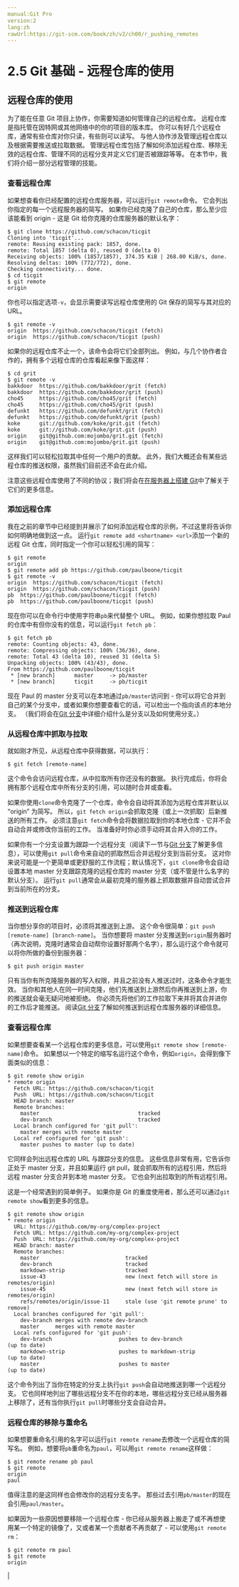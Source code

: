 ```yaml
---
manual:Git Pro
version:2
lang:zh
rawUrl:https://git-scm.com/book/zh/v2/ch00/r_pushing_remotes
---
```



# 2.5 Git 基础 - 远程仓库的使用

## 远程仓库的使用<a name="r_remote_repos"></a>


为了能在任意 Git 项目上协作，你需要知道如何管理自己的远程仓库。 远程仓库是指托管在因特网或其他网络中的你的项目的版本库。 你可以有好几个远程仓库，通常有些仓库对你只读，有些则可以读写。 与他人协作涉及管理远程仓库以及根据需要推送或拉取数据。 管理远程仓库包括了解如何添加远程仓库、移除无效的远程仓库、管理不同的远程分支并定义它们是否被跟踪等等。 在本节中，我们将介绍一部分远程管理的技能。



### 查看远程仓库<a name="_查看远程仓库"></a>


如果想查看你已经配置的远程仓库服务器，可以运行`git remote`命令。 它会列出你指定的每一个远程服务器的简写。 如果你已经克隆了自己的仓库，那么至少应该能看到 origin - 这是 Git 给你克隆的仓库服务器的默认名字：



```
$ git clone https://github.com/schacon/ticgit
Cloning into 'ticgit'...
remote: Reusing existing pack: 1857, done.
remote: Total 1857 (delta 0), reused 0 (delta 0)
Receiving objects: 100% (1857/1857), 374.35 KiB | 268.00 KiB/s, done.
Resolving deltas: 100% (772/772), done.
Checking connectivity... done.
$ cd ticgit
$ git remote
origin
```




你也可以指定选项`-v`，会显示需要读写远程仓库使用的 Git 保存的简写与其对应的 URL。



```
$ git remote -v
origin	https://github.com/schacon/ticgit (fetch)
origin	https://github.com/schacon/ticgit (push)
```




如果你的远程仓库不止一个，该命令会将它们全部列出。 例如，与几个协作者合作的，拥有多个远程仓库的仓库看起来像下面这样：



```
$ cd grit
$ git remote -v
bakkdoor  https://github.com/bakkdoor/grit (fetch)
bakkdoor  https://github.com/bakkdoor/grit (push)
cho45     https://github.com/cho45/grit (fetch)
cho45     https://github.com/cho45/grit (push)
defunkt   https://github.com/defunkt/grit (fetch)
defunkt   https://github.com/defunkt/grit (push)
koke      git://github.com/koke/grit.git (fetch)
koke      git://github.com/koke/grit.git (push)
origin    git@github.com:mojombo/grit.git (fetch)
origin    git@github.com:mojombo/grit.git (push)
```




这样我们可以轻松拉取其中任何一个用户的贡献。 此外，我们大概还会有某些远程仓库的推送权限，虽然我们目前还不会在此介绍。




注意这些远程仓库使用了不同的协议；我们将会在[在服务器上搭建 Git](%607  "")中了解关于它们的更多信息。




### 添加远程仓库<a name="_添加远程仓库"></a>


我在之前的章节中已经提到并展示了如何添加远程仓库的示例，不过这里将告诉你如何明确地做到这一点。 运行`git remote add <shortname> <url>`添加一个新的远程 Git 仓库，同时指定一个你可以轻松引用的简写：



```
$ git remote
origin
$ git remote add pb https://github.com/paulboone/ticgit
$ git remote -v
origin	https://github.com/schacon/ticgit (fetch)
origin	https://github.com/schacon/ticgit (push)
pb	https://github.com/paulboone/ticgit (fetch)
pb	https://github.com/paulboone/ticgit (push)
```




现在你可以在命令行中使用字符串`pb`来代替整个 URL。 例如，如果你想拉取 Paul 的仓库中有但你没有的信息，可以运行`git fetch pb`：



```
$ git fetch pb
remote: Counting objects: 43, done.
remote: Compressing objects: 100% (36/36), done.
remote: Total 43 (delta 10), reused 31 (delta 5)
Unpacking objects: 100% (43/43), done.
From https://github.com/paulboone/ticgit
 * [new branch]      master     -> pb/master
 * [new branch]      ticgit     -> pb/ticgit
```




现在 Paul 的 master 分支可以在本地通过`pb/master`访问到 - 你可以将它合并到自己的某个分支中，或者如果你想要查看它的话，可以检出一个指向该点的本地分支。 （我们将会在[Git 分支](%591  "")中详细介绍什么是分支以及如何使用分支。）




### 从远程仓库中抓取与拉取<a name="r_fetching_and_pulling"></a>


就如刚才所见，从远程仓库中获得数据，可以执行：



```
$ git fetch [remote-name]
```




这个命令会访问远程仓库，从中拉取所有你还没有的数据。 执行完成后，你将会拥有那个远程仓库中所有分支的引用，可以随时合并或查看。




如果你使用`clone`命令克隆了一个仓库，命令会自动将其添加为远程仓库并默认以 “origin” 为简写。 所以，`git fetch origin`会抓取克隆（或上一次抓取）后新推送的所有工作。 必须注意`git fetch`命令会将数据拉取到你的本地仓库 - 它并不会自动合并或修改你当前的工作。 当准备好时你必须手动将其合并入你的工作。




如果你有一个分支设置为跟踪一个远程分支（阅读下一节与[Git 分支](%591  "")了解更多信息），可以使用`git pull`命令来自动的抓取然后合并远程分支到当前分支。 这对你来说可能是一个更简单或更舒服的工作流程；默认情况下，`git clone`命令会自动设置本地 master 分支跟踪克隆的远程仓库的 master 分支（或不管是什么名字的默认分支）。 运行`git pull`通常会从最初克隆的服务器上抓取数据并自动尝试合并到当前所在的分支。




### 推送到远程仓库<a name="r_pushing_remotes"></a>


当你想分享你的项目时，必须将其推送到上游。 这个命令很简单：`git push [remote-name] [branch-name]`。 当你想要将 master 分支推送到`origin`服务器时（再次说明，克隆时通常会自动帮你设置好那两个名字），那么运行这个命令就可以将你所做的备份到服务器：



```
$ git push origin master
```




只有当你有所克隆服务器的写入权限，并且之前没有人推送过时，这条命令才能生效。 当你和其他人在同一时间克隆，他们先推送到上游然后你再推送到上游，你的推送就会毫无疑问地被拒绝。 你必须先将他们的工作拉取下来并将其合并进你的工作后才能推送。 阅读[Git 分支](%591  "")了解如何推送到远程仓库服务器的详细信息。




### 查看远程仓库<a name="r_inspecting_remote"></a>


如果想要查看某一个远程仓库的更多信息，可以使用`git remote show [remote-name]`命令。 如果想以一个特定的缩写名运行这个命令，例如`origin`，会得到像下面类似的信息：



```
$ git remote show origin
* remote origin
  Fetch URL: https://github.com/schacon/ticgit
  Push  URL: https://github.com/schacon/ticgit
  HEAD branch: master
  Remote branches:
    master                               tracked
    dev-branch                           tracked
  Local branch configured for 'git pull':
    master merges with remote master
  Local ref configured for 'git push':
    master pushes to master (up to date)
```




它同样会列出远程仓库的 URL 与跟踪分支的信息。 这些信息非常有用，它告诉你正处于 master 分支，并且如果运行 git pull，就会抓取所有的远程引用，然后将远程 master 分支合并到本地 master 分支。 它也会列出拉取到的所有远程引用。




这是一个经常遇到的简单例子。 如果你是 Git 的重度使用者，那么还可以通过`git remote show`看到更多的信息。



```
$ git remote show origin
* remote origin
  URL: https://github.com/my-org/complex-project
  Fetch URL: https://github.com/my-org/complex-project
  Push  URL: https://github.com/my-org/complex-project
  HEAD branch: master
  Remote branches:
    master                           tracked
    dev-branch                       tracked
    markdown-strip                   tracked
    issue-43                         new (next fetch will store in remotes/origin)
    issue-45                         new (next fetch will store in remotes/origin)
    refs/remotes/origin/issue-11     stale (use 'git remote prune' to remove)
  Local branches configured for 'git pull':
    dev-branch merges with remote dev-branch
    master     merges with remote master
  Local refs configured for 'git push':
    dev-branch                     pushes to dev-branch                     (up to date)
    markdown-strip                 pushes to markdown-strip                 (up to date)
    master                         pushes to master                         (up to date)
```




这个命令列出了当你在特定的分支上执行`git push`会自动地推送到哪一个远程分支。 它也同样地列出了哪些远程分支不在你的本地，哪些远程分支已经从服务器上移除了，还有当你执行`git pull`时哪些分支会自动合并。




### 远程仓库的移除与重命名<a name="_远程仓库的移除与重命名"></a>


如果想要重命名引用的名字可以运行`git remote rename`去修改一个远程仓库的简写名。 例如，想要将`pb`重命名为`paul`，可以用`git remote rename`这样做：



```
$ git remote rename pb paul
$ git remote
origin
paul
```




值得注意的是这同样也会修改你的远程分支名字。 那些过去引用`pb/master`的现在会引用`paul/master`。




如果因为一些原因想要移除一个远程仓库 - 你已经从服务器上搬走了或不再想使用某一个特定的镜像了，又或者某一个贡献者不再贡献了 - 可以使用`git remote rm`：



```
$ git remote rm paul
$ git remote
origin
```



|


